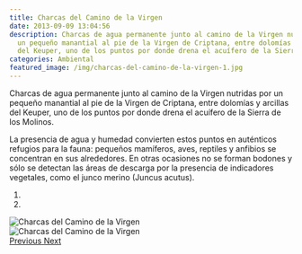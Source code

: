 ```yaml
---
title: Charcas del Camino de la Virgen
date: 2013-09-09 13:04:56
description: Charcas de agua permanente junto al camino de la Virgen nutridas por
  un pequeño manantial al pie de la Virgen de Criptana, entre dolomías y arcillas
  del Keuper, uno de los puntos por donde drena el acuífero de la Sierra de los Molinos.
categories: Ambiental
featured_image: /img/charcas-del-camino-de-la-virgen-1.jpg
---
```



Charcas de agua permanente  junto al camino de la Virgen nutridas por un pequeño manantial al pie de la Virgen de Criptana, entre dolomías y arcillas del Keuper, uno de los puntos por donde drena el acuífero de la Sierra de los Molinos.

La presencia de agua y humedad convierten estos puntos en auténticos refugios para la fauna: pequeños mamíferos, aves, reptiles y anfibios se concentran en sus alrededores. En otras ocasiones no se forman bodones y sólo se detectan las áreas de descarga por la presencia de indicadores vegetales, como el junco merino (Juncus acutus).

<div id="myCarousel" class="carousel slide" df-ride="carousel">
  <!-- Indicators -->
  <ol class="carousel-indicators">
    <li df-target="#myCarousel" df-slide-to="0" class="active"></li>
    <li df-target="#myCarousel" df-slide-to="1"></li>
  </ol>
  <!-- Wrapper for slides -->
  <div class="carousel-inner" role="listbox">
    <div class="item active">
      <img src="/img/charcas-del-camino-de-la-virgen-1.jpg" alt="Charcas del Camino de la Virgen">
    </div>
    <div class="item">
      <img src="/img/charcas-del-camino-de-la-virgen-2.jpg" alt="Charcas del Camino de la Virgen">
    </div>
  <!-- Left and right controls -->
  <a class="left carousel-control" href="#myCarousel" role="button" df-slide="prev">
    <span class="glyphicon glyphicon-chevron-left" aria-hidden="true"></span>
    <span class="sr-only">Previous</span>
  </a>
  <a class="right carousel-control" href="#myCarousel" role="button" df-slide="next">
    <span class="glyphicon glyphicon-chevron-right" aria-hidden="true"></span>
    <span class="sr-only">Next</span>
  </a>
</div>

